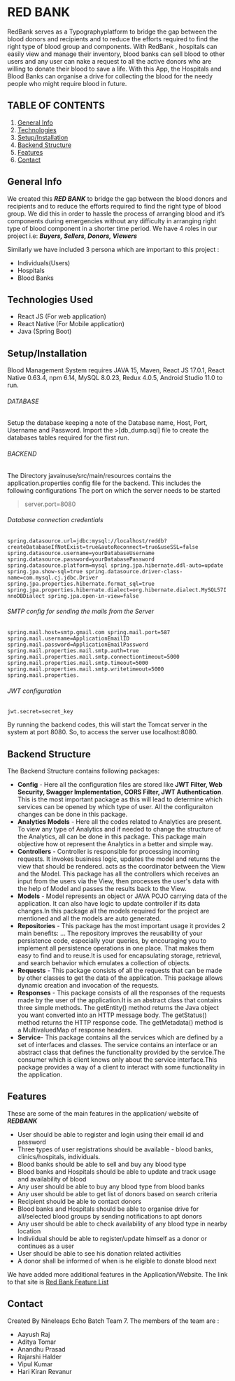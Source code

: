 # RED BANK 
RedBank serves as a Typographyplatform to bridge the gap between the blood donors and recipients and to reduce the efforts required to find the right type of blood group and components. With RedBank , hospitals can easily view and manage their inventory, blood banks can sell blood to other users and any user can nake a request to all the active donors who are willing to donate their blood to save a life. With this App, the Hospitals and Blood Banks can organise a drive for collecting the blood for the needy people who might require blood in future.

## TABLE OF CONTENTS 

1. [General Info](#GeneralInfo) 
2. [Technologies](#Technologies) 
3. [Setup/Installation](#Setup/Installation)
4. [Backend Structure](#BackendStructure)
5. [Features](#Features)
6. [Contact](#Contact)


## General Info
We created this ***RED BANK*** to bridge the gap between the blood donors and recipients and to reduce the efforts required to find the right type of blood group. We did this in order to hassle the process of arranging blood and it’s components during emergencies without any difficulty in arranging right type of blood component in a shorter time period.
We have 4 roles in our project i.e: ***Buyers, Sellers, Donors, Viewers***

Similarly we have included 3 persona which are important to this project :
* Individuals(Users)
* Hospitals 
* Blood Banks  
      
## Technologies Used 
* React JS (For web application)
* React Native (For Mobile application)
* Java (Spring Boot)

## Setup/Installation
Blood Management System requires JAVA 15, Maven, React JS 17.0.1, React Native 0.63.4, npm 6.14, MySQL 8.0.23, Redux 4.0.5, Android Studio 11.0 to run.

###### DATABASE

Setup the database keeping a note of the Database name, Host, Port, Username and Password.
Import the >[db_dump.sql] file to create the databases tables required for the first run.  

###### BACKEND

The Directory javainuse/src/main/resources contains the application.properties config file for the backend. This includes the following configurations 
The port on which the server needs to be started 
> server.port=8080

###### Database connection credentials
`spring.datasource.url=jdbc:mysql://localhost/reddb?createDatabaseIfNotExist=true&autoReconnect=true&useSSL=false
spring.datasource.username=yourDatabaseUsername
spring.datasource.password=yourDatabasePassword
spring.datasource.platform=mysql
spring.jpa.hibernate.ddl-auto=update
spring.jpa.show-sql=true
spring.datasource.driver-class-name=com.mysql.cj.jdbc.Driver
spring.jpa.properties.hibernate.format_sql=true
spring.jpa.properties.hibernate.dialect=org.hibernate.dialect.MySQL57InnoDBDialect
spring.jpa.open-in-view=false
`
###### SMTP config for sending the mails from the Server 
`spring.mail.host=smtp.gmail.com
spring.mail.port=587
spring.mail.username=ApplicationEmailID
spring.mail.password=ApplicationEmailPassword
spring.mail.properties.mail.smtp.auth=true
spring.mail.properties.mail.smtp.connectiontimeout=5000
spring.mail.properties.mail.smtp.timeout=5000
spring.mail.properties.mail.smtp.writetimeout=5000
spring.mail.properties.
`
###### JWT configuration 
`jwt.secret=secret_key`

By running the backend codes, this will start the Tomcat server in the system at port 8080. So, to access the server use localhost:8080.

## Backend Structure
The Backend Structure contains following packages:  
* **Config** - Here all the configuration files are stored like **JWT Filter, Web Security, Swagger Implementation, CORS Filter, JWT Authentication**. This is the     most important package as this will lead to determine which services can be opened by which type of user. All the configuraiton changes can be done in this       package. 
* **Analytics Models** - Here all the codes related to Analytics are present. To view any type of Analytics and if needed to change the structure of the               Analytics, all can be done in this package. This package main objective how ot represent the Analytics in a better and simple way.
* **Controllers** - Controller is responsible for processing incoming requests. It invokes business logic, updates the model and returns the view that should be       rendered. acts as the coordinator between the View and the Model. This package has all the controllers which receives an input from the users via the View,       then processes the user's data with the help of Model and passes the results back to the View.
* **Models** - Model represents an object or JAVA POJO carrying data of the application. It can also have logic to update controller if its data changes.In this       package all the models required for the project are mentioned and all the models are auto generated.
* **Repositories** - This package has the most important usage it provides 2 main benefits: ... The repository improves the reusability of your persistence code,     especially your queries, by encouraging you to implement all persistence operations in one place. That makes them easy to find and to reuse.It is used for         encapsulating storage, retrieval, and search behavior which emulates a collection of objects.
* **Requests** - This package consists of all the requests that can be made by other classes to get the data of the application. This package allows dynamic           creation and invocation of the requests.
* **Responses** - This package consists of all the responses of the requests made by the user of the application.It is an abstract class that contains three           simple methods. The getEntity() method returns the Java object you want converted into an HTTP message body. The getStatus() method returns the HTTP response     code. The getMetadata() method is a MultivaluedMap of response headers.
* **Service**- This package contains all the services which are defined by a set of interfaces and classes. The service contains an interface or an abstract class     that defines the functionality provided by the service.The consumer which is client knows only about the service interface.This package provides a way of a       client to interact with some functionality in the application.

## Features
These are some of the main features in the application/ website of ***REDBANK***

* User should be able to register and login using their email id and password
* Three types of user registrations should be available - blood banks, clinics/hospitals, individuals.
* Blood banks should be able to sell and buy any blood type
* Blood banks and Hospitals should be able to update and track usage and availability of blood
* Any user should be able to buy any blood type from blood banks
* Any user should be able to get list of donors based on search criteria
* Recipient should be able to contact donors
* Blood banks and Hospitals should be able to organise drive for all/selected blood groups by sending notifications to apt donors
* Any user should be able to check availability of any blood type in nearby location
* Indiviidual should be able to register/update himself as a donor or continues as a user
* User should be able to see his donation related activities
* A donor shall be informed of when is he eligible to donate blood next

We have added more additional features in the Application/Website. The link to that site is [Red Bank Feature List](https://docs.google.com/document/d/1qd3vI0HPOJz0xnhEBrer7VZ1xoDE2mdB0rdjQP4Jdcw/edit?usp=sharing)

## Contact
Created By Nineleaps Echo Batch Team 7. The members of the team are :
* Aayush Raj 
* Aditya Tomar 
* Anandhu Prasad 
* Rajarshi Halder
* Vipul Kumar
* Hari Kiran Revanur
